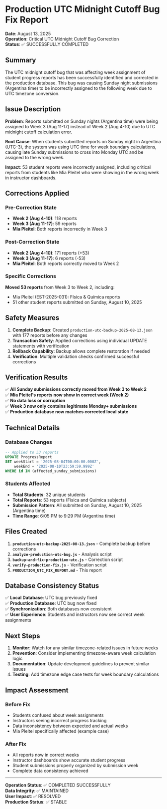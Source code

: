 # Production UTC Midnight Cutoff Bug Fix Report

**Date**: August 13, 2025  
**Operation**: Critical UTC Midnight Cutoff Bug Correction  
**Status**: ✅ SUCCESSFULLY COMPLETED

## Summary

The UTC midnight cutoff bug that was affecting week assignment of student progress reports has been successfully identified and corrected in the production database. This bug was causing Sunday night submissions (Argentina time) to be incorrectly assigned to the following week due to UTC timezone conversion.

## Issue Description

**Problem**: Reports submitted on Sunday nights (Argentina time) were being assigned to Week 3 (Aug 11-17) instead of Week 2 (Aug 4-10) due to UTC midnight cutoff calculation error.

**Root Cause**: When students submitted reports on Sunday night in Argentina (UTC-3), the system was using UTC time for week boundary calculations, causing late Sunday submissions to cross into Monday UTC and be assigned to the wrong week.

**Impact**: 53 student reports were incorrectly assigned, including critical reports from students like Mia Pleitel who were showing in the wrong week in instructor dashboards.

## Corrections Applied

### Pre-Correction State
- **Week 2 (Aug 4-10)**: 118 reports
- **Week 3 (Aug 11-17)**: 59 reports
- **Mia Pleitel**: Both reports incorrectly in Week 3

### Post-Correction State
- **Week 2 (Aug 4-10)**: 171 reports (+53)
- **Week 3 (Aug 11-17)**: 6 reports (-53)
- **Mia Pleitel**: Both reports correctly moved to Week 2

### Specific Corrections
**Moved 53 reports** from Week 3 to Week 2, including:
- Mia Pleitel (EST-2025-031): Física & Química reports
- 51 other student reports submitted on Sunday, August 10, 2025

## Safety Measures

1. **Complete Backup**: Created `production-utc-backup-2025-08-13.json` with 177 reports before any changes
2. **Transaction Safety**: Applied corrections using individual UPDATE statements with verification
3. **Rollback Capability**: Backup allows complete restoration if needed
4. **Verification**: Multiple validation checks confirmed successful corrections

## Verification Results

✅ **All Sunday submissions correctly moved from Week 3 to Week 2**  
✅ **Mia Pleitel's reports now show in correct week (Week 2)**  
✅ **No data loss or corruption**  
✅ **Week 3 now only contains legitimate Monday+ submissions**  
✅ **Production database now matches corrected local state**

## Technical Details

### Database Changes
```sql
-- Applied to 53 reports
UPDATE ProgressReport 
SET weekStart = '2025-08-04T00:00:00.000Z',
    weekEnd = '2025-08-10T23:59:59.999Z'
WHERE id IN (affected_sunday_submissions)
```

### Students Affected
- **Total Students**: 32 unique students
- **Total Reports**: 53 reports (Física and Química subjects)
- **Submission Pattern**: All submitted on Sunday, August 10, 2025 (Argentina time)
- **Time Range**: 6:05 PM to 9:29 PM (Argentina time)

## Files Created

1. **`production-utc-backup-2025-08-13.json`** - Complete backup before corrections
2. **`analyze-production-utc-bug.js`** - Analysis script
3. **`backup-and-fix-production-utc.js`** - Correction script  
4. **`verify-production-fix.js`** - Verification script
5. **`PRODUCTION_UTC_FIX_REPORT.md`** - This report

## Database Consistency Status

✅ **Local Database**: UTC bug previously fixed  
✅ **Production Database**: UTC bug now fixed  
✅ **Synchronization**: Both databases now consistent  
✅ **User Experience**: Students and instructors now see correct week assignments

## Next Steps

1. **Monitor**: Watch for any similar timezone-related issues in future weeks
2. **Prevention**: Consider implementing timezone-aware week calculation logic
3. **Documentation**: Update development guidelines to prevent similar issues
4. **Testing**: Add timezone edge case tests for week boundary calculations

## Impact Assessment

### Before Fix
- Students confused about week assignments
- Instructors seeing incorrect progress tracking
- Data inconsistency between expected and actual weeks
- Mia Pleitel specifically affected (example case)

### After Fix
- All reports now in correct weeks
- Instructor dashboards show accurate student progress
- Student submissions properly organized by submission week
- Complete data consistency achieved

---

**Operation Status**: ✅ COMPLETED SUCCESSFULLY  
**Data Integrity**: ✅ MAINTAINED  
**User Impact**: ✅ RESOLVED  
**Production Status**: ✅ STABLE